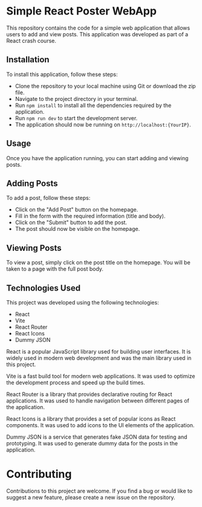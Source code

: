 # Simple React Poster WebApp

This repository contains the code for a simple web application that allows users to add and view posts. This application was developed as part of a React crash course.

## Installation

To install this application, follow these steps:

-   Clone the repository to your local machine using Git or download the zip file.
-   Navigate to the project directory in your terminal.
-   Run `npm install` to install all the dependencies required by the application.
-   Run `npm run dev` to start the development server.
-   The application should now be running on `http://localhost:{YourIP}`.

## Usage

Once you have the application running, you can start adding and viewing posts.

## Adding Posts

To add a post, follow these steps:

-   Click on the "Add Post" button on the homepage.
-   Fill in the form with the required information (title and body).
-   Click on the "Submit" button to add the post.
-   The post should now be visible on the homepage.

## Viewing Posts

To view a post, simply click on the post title on the homepage. You will be taken to a page with the full post body.

## Technologies Used

This project was developed using the following technologies:

-   React
-   Vite
-   React Router
-   React Icons
-   Dummy JSON

React is a popular JavaScript library used for building user interfaces. It is widely used in modern web development and was the main library used in this project.

Vite is a fast build tool for modern web applications. It was used to optimize the development process and speed up the build times.

React Router is a library that provides declarative routing for React applications. It was used to handle navigation between different pages of the application.

React Icons is a library that provides a set of popular icons as React components. It was used to add icons to the UI elements of the application.

Dummy JSON is a service that generates fake JSON data for testing and prototyping. It was used to generate dummy data for the posts in the application.

# Contributing

Contributions to this project are welcome. If you find a bug or would like to suggest a new feature, please create a new issue on the repository.

